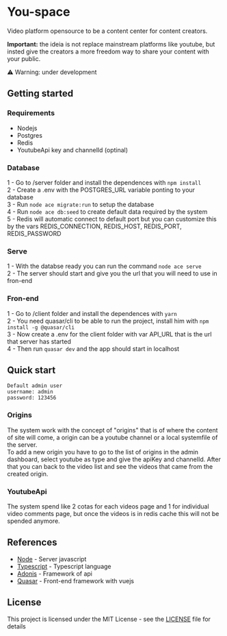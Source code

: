 # You-space
Video platform opensource to be a content center for content creators.

**Important:** the ideia is not replace mainstream platforms like youtube, but insted give the creators a more freedom way to share your content with your public.

⚠️ Warning: under development

## Getting started

### Requirements
- Nodejs
- Postgres
- Redis
- YoutubeApi key and channelId (optinal)

### Database
1 - Go to /server folder and install the dependences with `npm install`    
2 - Create a .env with the POSTGRES_URL variable ponting to your database    
3 - Run `node ace migrate:run` to setup the database    
4 - Run `node ace db:seed` to create default data required by the system    
5 - Redis will automatic connect to default port but you can customize this by the vars REDIS_CONNECTION, REDIS_HOST, REDIS_PORT, REDIS_PASSWORD

### Serve
1 - With the databse ready you can run the command `node ace serve`    
2 - The server should start and give you the url that you will need to use in fron-end

### Fron-end
1 - Go to /client folder and install the dependences with `yarn`    
2 - You need quasar/cli to be able to run the project, install him with `npm install -g @quasar/cli`    
3 - Now create a .env for the client folder with var API_URL that is the url that server has started    
4 - Then run `quasar dev` and the app should start in localhost    

## Quick start
```
Default admin user
username: admin
password: 123456
``` 
### Origins
The system work with the concept of "origins" that is of where the content of site will come, a origin can be a youtube channel or a local systemfile of the server.    
To add a new origin you have to go to the list of origins in the admin dashboard, select youtube as type and give the apiKey and channelId. 
After that you can back to the video list and see the videos that came from the created origin.

### YoutubeApi
The system spend like 2 cotas for each videos page and 1 for individual video comments page, but once the videos is in redis cache this will not be spended anymore.

## References

* [Node](https://nodejs.org/en/) - Server javascript
* [Typescript](https://www.typescriptlang.org/) - Typescript language
* [Adonis](https://preview.adonisjs.com/blog/introducing-adonisjs-v5/) - Framework of api
* [Quasar](https://next.quasar.dev/) - Front-end framework with vuejs

## License

This project is licensed under the MIT License - see the [LICENSE](/LICENSE) file for details
